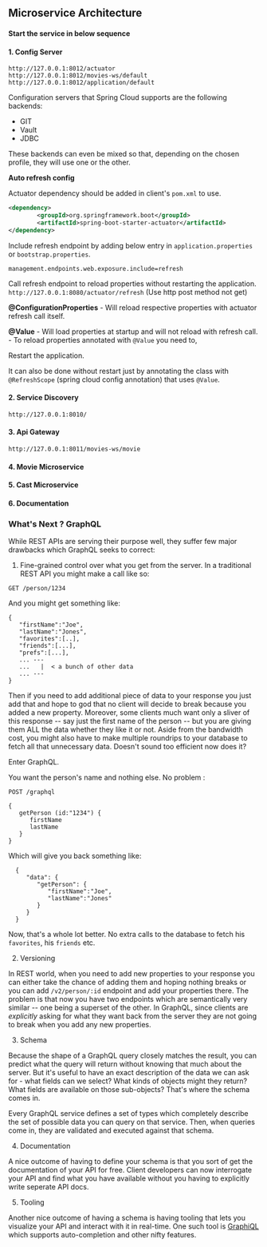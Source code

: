 ## Microservice Architecture

#### Start the service in below sequence

#### 1. Config Server
`http://127.0.0.1:8012/actuator`<br>
`http://127.0.0.1:8012/movies-ws/default`<br>
`http://127.0.0.1:8012/application/default`

Configuration servers that Spring Cloud supports are the following backends:

- GIT
- Vault
- JDBC

These backends can even be mixed so that, depending on the chosen profile, they will use one or the other.

**Auto refresh config**

Actuator dependency should be added in client's `pom.xml` to use.

```xml
<dependency>
        <groupId>org.springframework.boot</groupId>
        <artifactId>spring-boot-starter-actuator</artifactId>
</dependency>
```

Include refresh endpoint by adding below entry in `application.properties` or `bootstrap.properties`.

```properties
management.endpoints.web.exposure.include=refresh
```

Call refresh endpoint to reload properties without restarting the application. `http://127.0.0.1:8080/actuator/refresh` (Use http post method not get)

**@ConfigurationProperties** - Will reload respective properties with actuator refresh call itself.

**@Value** - Will load properties at startup and will not reload with refresh call. - To reload properties annotated with `@Value` you need to,

Restart the application.

It can also be done without restart just by annotating the class with `@RefreshScope` (spring cloud config annotation) that uses `@Value`.


#### 2. Service Discovery
`http://127.0.0.1:8010/`

#### 3. Api Gateway
`http://127.0.0.1:8011/movies-ws/movie`

#### 4. Movie Microservice

#### 5. Cast Microservice

#### 6. Documentation

### What's Next ? GraphQL

While REST APIs are serving their purpose well, they suffer few major drawbacks which GraphQL seeks to correct: 

1. Fine-grained control over what you get from the server. In a traditional REST API you might make a call like so: 

```
GET /person/1234
```

And you might get something like:

```
{
   "firstName":"Joe",
   "lastName":"Jones",
   "favorites":[..],
   "friends":[...],
   "prefs":[...],
   ... ---
   ...   |  < a bunch of other data
   ... --- 
}
```

Then if you need to add additional piece of data to your response you just add that and hope to god that no client will decide to break because you added a new property. Moreover, some clients much want only a sliver of this response -- say just the first name of the person -- but you are giving them ALL the data whether they like it or not. Aside from the bandwidth cost, you might also have to make multiple roundrips to your database to fetch all that unnecessary data. Doesn't sound too efficient now does it? 

Enter GraphQL. 

You want the person's name and nothing else. No problem :

```
POST /graphql

{
   getPerson (id:"1234") {
      firstName
      lastName
   }
}
```

Which will give you back something like:

```
  {
     "data": {
        "getPerson": {
           "firstName":"Joe",
           "lastName":"Jones"
        }
     }
  }
```

Now, that's a whole lot better. No extra calls to the database to fetch his `favorites`, his `friends` etc.

2. Versioning

In REST world, when you need to add new properties to your response you can either take the chance of adding them and hoping nothing breaks or you can add `/v2/person/:id` endpoint and add your properties there. The problem is that now you have two endpoints which are semantically very similar -- one being a superset of the other. In GraphQL, since clients are *explicitly* asking for what they want back from the server they are not going to break when you add any new properties.

3. Schema

Because the shape of a GraphQL query closely matches the result, you can predict what the query will return without knowing that much about the server. But it's useful to have an exact description of the data we can ask for - what fields can we select? What kinds of objects might they return? What fields are available on those sub-objects? That's where the schema comes in.

Every GraphQL service defines a set of types which completely describe the set of possible data you can query on that service. Then, when queries come in, they are validated and executed against that schema.

4. Documentation

A nice outcome of having to define your schema is that you sort of get the documentation of your API for free. Client developers can now interrogate your API and find what you have available without you having to explicitly write seperate API docs.

5. Tooling 

Another nice outcome of having a schema is having tooling that lets you visualize your API and interact with it in real-time. One such tool is [GraphiQL](https://github.com/graphql/graphiql) which supports auto-completion and other nifty features.
